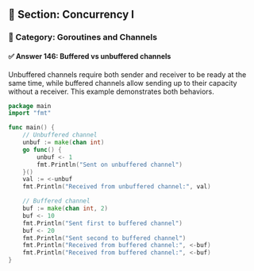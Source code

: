## 📘 Section: Concurrency I  
### 🔹 Category: Goroutines and Channels  
#### ✅ Answer 146: Buffered vs unbuffered channels

Unbuffered channels require both sender and receiver to be ready at the same time, while buffered channels allow sending up to their capacity without a receiver. This example demonstrates both behaviors.

```go
package main
import "fmt"

func main() {
    // Unbuffered channel
    unbuf := make(chan int)
    go func() {
        unbuf <- 1
        fmt.Println("Sent on unbuffered channel")
    }()
    val := <-unbuf
    fmt.Println("Received from unbuffered channel:", val)

    // Buffered channel
    buf := make(chan int, 2)
    buf <- 10
    fmt.Println("Sent first to buffered channel")
    buf <- 20
    fmt.Println("Sent second to buffered channel")
    fmt.Println("Received from buffered channel:", <-buf)
    fmt.Println("Received from buffered channel:", <-buf)
}
```
